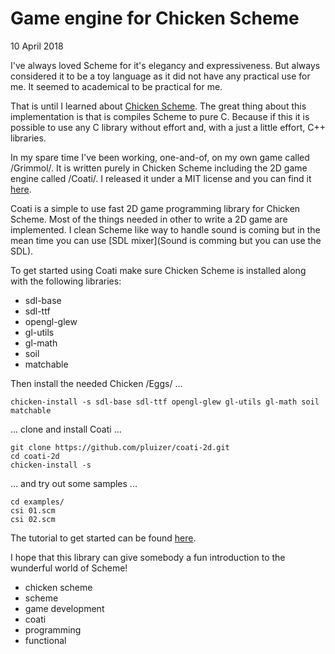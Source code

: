 # Game engine for Chicken Scheme
10 April 2018

I've always loved Scheme for it's elegancy and expressiveness. But always considered it to be a toy language as it did not have any practical use for me. It seemed to academical to be practical for me.

That is until I learned about [Chicken Scheme](https://www.call-cc.org/). The great thing about this implementation is that is compiles Scheme to pure C. Because if this it is possible to use any C library without effort and, with a just a little effort, C++ libraries.

In my spare time I've been working, one-and-of, on my own game called /Grimmol/. It is written purely in Chicken Scheme including the 2D game engine called /Coati/. I released it under a MIT license and you can find it [here](https://github.com/pluizer/coati-2d).

Coati is a simple to use fast 2D game programming library for Chicken Scheme. Most of the things needed in other to write a 2D game are implemented. I clean Scheme like way to handle sound is coming but in the mean time you can use [SDL mixer](Sound is comming but you can use the SDL).

To get started using Coati make sure Chicken Scheme is installed along with the following libraries:

* sdl-base
* sdl-ttf
* opengl-glew
* gl-utils
* gl-math
* soil
* matchable

Then install the needed Chicken /Eggs/ ...

	chicken-install -s sdl-base sdl-ttf opengl-glew gl-utils gl-math soil matchable
	
... clone and install Coati ...

	git clone https://github.com/pluizer/coati-2d.git
	cd coati-2d
	chicken-install -s
	
... and try out some samples ...

	cd examples/
	csi 01.scm
	csi 02.scm
	
The tutorial to get started can be found [here](https://github.com/pluizer/coati-2d/blob/master/TUTORIAL.org).

I hope that this library can give somebody a fun introduction to the wunderful world of Scheme!

* chicken scheme
* scheme
* game development
* coati
* programming
* functional
